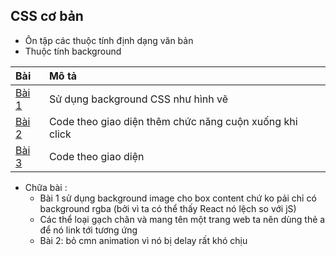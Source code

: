 ## CSS cơ bản

- Ôn tập các thuộc tính định dạng văn bản
- Thuộc tính background

| Bài                                                             | Mô tả                                                   |
| :-------------------------------------------------------------- | :------------------------------------------------------ |
| [Bài 1](https://buiduong2.github.io/F8-offline/day05/ex01.html) | Sử dụng background CSS như hình vẽ                      |
| [Bài 2](https://buiduong2.github.io/F8-offline/day05/ex02.html) | Code theo giao diện thêm chức năng cuộn xuống khi click |
| [Bài 3](https://buiduong2.github.io/F8-offline/day05/ex03.html) | Code theo giao diện                                     |


- Chữa bài : 
  - Bài 1 sử dụng background image cho box content chứ ko pải chỉ có background rgba (bởi vì ta có thể thấy React nó lệch so với jS)
  - Các thể loại gạch chân và mang tên một trang web ta nên dùng thẻ a để nó link tới tương ứng
  - Bài 2: bỏ cmn animation vì nó bị delay rất khó chịu